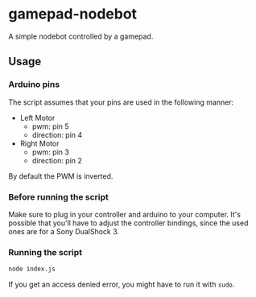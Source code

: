 # gamepad-nodebot
A simple nodebot controlled by a gamepad.

## Usage
### Arduino pins
The script assumes that your pins are used in the following manner:
 - Left Motor
   - pwm: pin 5
   - direction: pin 4
 - Right Motor
   - pwm: pin 3
   - direction: pin 2

By default the PWM is inverted.

### Before running the script
Make sure to plug in your controller and arduino to your computer. It's possible
that you'll have to adjust the controller bindings, since the used ones are for
a Sony DualShock 3.

### Running the script
```bash
node index.js
```

If you get an access denied error, you might have to run it with `sudo`.

